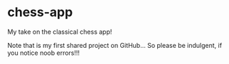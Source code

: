 # chess-app
My take on the classical chess app!

Note that is my first shared project on GitHub...
So please be indulgent, if you notice noob errors!!!

